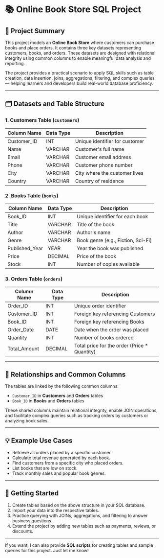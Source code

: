# 📚 Online Book Store SQL Project

## 📝 Project Summary

This project models an **Online Book Store** where customers can purchase books and place orders. It contains three key datasets representing customers, books, and orders. These datasets are designed with relational integrity using common columns to enable meaningful data analysis and reporting.

The project provides a practical scenario to apply SQL skills such as table creation, data insertion, joins, aggregations, filtering, and complex queries — helping learners and developers build real-world database proficiency.

---

## 🗂️ Datasets and Table Structure

### 1. Customers Table (`customers`)

| Column Name   | Data Type | Description                    |
| ------------- | --------- | ------------------------------|
| Customer_ID   | INT       | Unique identifier for customer |
| Name          | VARCHAR   | Customer's full name           |
| Email         | VARCHAR   | Customer email address         |
| Phone         | VARCHAR   | Customer phone number          |
| City          | VARCHAR   | City where the customer lives  |
| Country       | VARCHAR   | Country of residence           |

### 2. Books Table (`books`)

| Column Name    | Data Type | Description                       |
| -------------- | --------- | ---------------------------------|
| Book_ID        | INT       | Unique identifier for each book   |
| Title          | VARCHAR   | Title of the book                 |
| Author         | VARCHAR   | Author's name                    |
| Genre          | VARCHAR   | Book genre (e.g., Fiction, Sci-Fi) |
| Published_Year | YEAR      | Year the book was published       |
| Price          | DECIMAL   | Price of the book                 |
| Stock          | INT       | Number of copies available        |

### 3. Orders Table (`orders`)

| Column Name   | Data Type | Description                         |
| ------------- | --------- | ----------------------------------|
| Order_ID      | INT       | Unique order identifier             |
| Customer_ID   | INT       | Foreign key referencing Customers  |
| Book_ID       | INT       | Foreign key referencing Books       |
| Order_Date    | DATE      | Date when the order was placed      |
| Quantity     | INT       | Number of books ordered              |
| Total_Amount | DECIMAL   | Total price for the order (Price * Quantity) |

---

## 🔗 Relationships and Common Columns

The tables are linked by the following common columns:

- `Customer_ID` in **Customers** and **Orders** tables  
- `Book_ID` in **Books** and **Orders** tables  

These shared columns maintain relational integrity, enable JOIN operations, and facilitate complex queries such as tracking orders by customers or analyzing book sales.

---

## 💡 Example Use Cases

- Retrieve all orders placed by a specific customer.
- Calculate total revenue generated by each book.
- Find customers from a specific city who placed orders.
- List books that are low on stock.
- Track monthly sales and popular book genres.

---

## 🚀 Getting Started

1. Create tables based on the above structure in your SQL database.
2. Import your data into the respective tables.
3. Practice querying with JOINs, aggregations, and filtering to answer business questions.
4. Extend the project by adding new tables such as payments, reviews, or discounts.

---

If you want, I can also provide **SQL scripts** for creating tables and sample queries for this project. Just let me know!

